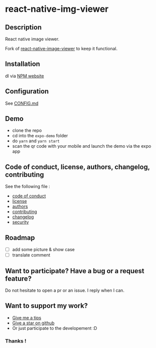 # react-native-img-viewer

## Description

React native image viewer. 

Fork of [react-native-image-viewer](https://github.com/ascoders/react-native-image-viewer) to keep it functional.

## Installation

dl via [NPM website](https://www.npmjs.com/package/react-native-img-viewer)

## Configuration

See [CONFIG.md](CONFIG.md)

## Demo

- clone the repo
- cd into the `expo-demo` folder
- do `yarn` and `yarn start`
- scan the qr code with your mobile and launch the demo via the expo app

## Code of conduct, license, authors, changelog, contributing

See the following file :
- [code of conduct](CODE_OF_CONDUCT.md)
- [license](LICENSE)
- [authors](AUTHORS)
- [contributing](CONTRIBUTING.md)
- [changelog](CHANGELOG)
- [security](SECURITY.md)

## Roadmap

- [ ] add some picture & show case
- [ ] translate comment

## Want to participate? Have a bug or a request feature?

Do not hesitate to open a pr or an issue. I reply when I can.

## Want to support my work?

- [Give me a tips](https://www.buymeacoffee.com/a2n.dev)
- [Give a star on github](https://github.com/bouteillerAlan/react-native-img-viewer)
- Or just participate to the developement :D

### Thanks !
